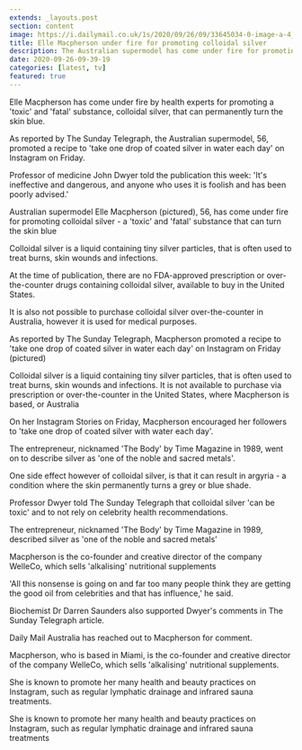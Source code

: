 ```yaml
---
extends: _layouts.post
section: content
image: https://i.dailymail.co.uk/1s/2020/09/26/09/33645034-0-image-a-4_1601108058806.jpg 
title: Elle Macpherson under fire for promoting colloidal silver 
description: The Australian supermodel has come under fire for promoting a toxic substance. 
date: 2020-09-26-09-39-19 
categories: [latest, tv] 
featured: true 
--- 
```

Elle Macpherson has come under fire by health experts for promoting a 'toxic' and 'fatal' substance, colloidal silver, that can permanently turn the skin blue. 

As reported by The Sunday Telegraph, the Australian supermodel, 56, promoted a recipe to 'take one drop of coated silver in water each day' on Instagram on Friday.

Professor of medicine John Dwyer told the publication this week: 'It's ineffective and dangerous, and anyone who uses it is foolish and has been poorly advised.' 

Australian supermodel Elle Macpherson (pictured), 56, has come under fire for promoting colloidal silver - a 'toxic' and 'fatal' substance that can turn the skin blue

Colloidal silver is a liquid containing tiny silver particles, that is often used to treat burns, skin wounds and infections.

At the time of publication, there are no FDA-approved prescription or over-the-counter drugs containing colloidal silver, available to buy in the United States.

It is also not possible to purchase colloidal silver over-the-counter in Australia, however it is used for medical purposes. 

As reported by The Sunday Telegraph, Macpherson promoted a recipe to 'take one drop of coated silver in water each day' on Instagram on Friday (pictured) 

Colloidal silver is a liquid containing tiny silver particles, that is often used to treat burns, skin wounds and infections. It is not available to purchase via prescription or over-the-counter in the United States, where Macpherson is based, or Australia 

On her Instagram Stories on Friday, Macpherson encouraged her followers to 'take one drop of coated silver with water each day'.

The entrepreneur, nicknamed 'The Body' by Time Magazine in 1989, went on to describe silver as 'one of the noble and sacred metals'.

One side effect however of colloidal silver, is that it can result in argyria - a condition where the skin permanently turns a grey or blue shade.

Professor Dwyer told The Sunday Telegraph that colloidal silver 'can be toxic' and to not rely on celebrity health recommendations.

The entrepreneur, nicknamed 'The Body' by Time Magazine in 1989, described silver as 'one of the noble and sacred metals' 

Macpherson is the co-founder and creative director of the company WelleCo, which sells 'alkalising' nutritional supplements 

'All this nonsense is going on and far too many people think they are getting the good oil from celebrities and that has influence,' he said.   

Biochemist Dr Darren Saunders also supported Dwyer's comments in The Sunday Telegraph article.  

Daily Mail Australia has reached out to Macpherson for comment. 

Macpherson, who is based in Miami, is the co-founder and creative director of the company WelleCo, which sells 'alkalising' nutritional supplements.

She is known to promote her many health and beauty practices on Instagram, such as regular lymphatic drainage and infrared sauna treatments. 

She is known to promote her many health and beauty practices on Instagram, such as regular lymphatic drainage and infrared sauna treatments 

